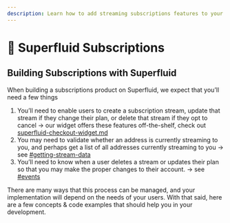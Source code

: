 ```yaml
---
description: Learn how to add streaming subscriptions features to your apps with Superfluid
---
```


# 🔁 Superfluid Subscriptions

## Building Subscriptions with Superfluid

When building a subscriptions product on Superfluid, we expect that you’ll need a few things

1. You’ll need to enable users to create a subscription stream, update that stream if they change their plan, or delete that stream if they opt to cancel -> our widget offers these features off-the-shelf, check out [superfluid-checkout-widget.md](superfluid-checkout-widget.md "mention")
2. You may need to validate whether an address is currently streaming to you, and perhaps get a list of all addresses currently streaming to you -> see [#getting-stream-data](implementing-subscriptions-in-your-app.md#getting-stream-data "mention")
3. You’ll need to know when a user deletes a stream or updates their plan so that you may make the proper changes to their account. -> see [#events](implementing-subscriptions-in-your-app.md#events "mention")

There are many ways that this process can be managed, and your implementation will depend on the needs of your users. With that said, here are a few concepts & code examples that should help you in your development.
